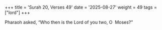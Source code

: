 +++
title = 'Surah 20, Verses 49'
date = '2025-08-27'
weight = 49
tags = ["lord"]
+++

Pharaoh asked, “Who then is the Lord of you two, O  Moses?”